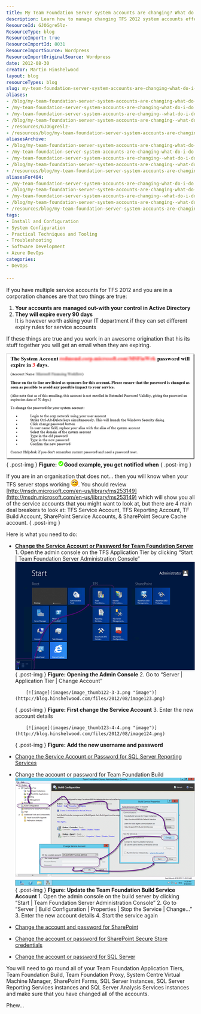 ```yaml
---
title: My Team Foundation Server system accounts are changing? What do I do?
description: Learn how to manage changing TFS 2012 system accounts effectively. Follow our guide to ensure your service accounts remain operational and secure.
ResourceId: GJOGgre5lz-
ResourceType: blog
ResourceImport: true
ResourceImportId: 8031
ResourceImportSource: Wordpress
ResourceImportOriginalSource: Wordpress
date: 2012-08-30
creator: Martin Hinshelwood
layout: blog
resourceTypes: blog
slug: my-team-foundation-server-system-accounts-are-changing-what-do-i-do
aliases:
- /blog/my-team-foundation-server-system-accounts-are-changing-what-do-i-do
- /my-team-foundation-server-system-accounts-are-changing-what-do-i-do
- /my-team-foundation-server-system-accounts-are-changing--what-do-i-do-
- /blog/my-team-foundation-server-system-accounts-are-changing--what-do-i-do-
- /resources/GJOGgre5lz-
- /resources/blog/my-team-foundation-server-system-accounts-are-changing-what-do-i-do
aliasesArchive:
- /blog/my-team-foundation-server-system-accounts-are-changing-what-do-i-do
- /my-team-foundation-server-system-accounts-are-changing-what-do-i-do
- /my-team-foundation-server-system-accounts-are-changing--what-do-i-do-
- /blog/my-team-foundation-server-system-accounts-are-changing--what-do-i-do-
- /resources/blog/my-team-foundation-server-system-accounts-are-changing-what-do-i-do
aliasesFor404:
- /my-team-foundation-server-system-accounts-are-changing-what-do-i-do
- /blog/my-team-foundation-server-system-accounts-are-changing-what-do-i-do
- /my-team-foundation-server-system-accounts-are-changing--what-do-i-do-
- /blog/my-team-foundation-server-system-accounts-are-changing--what-do-i-do-
- /resources/blog/my-team-foundation-server-system-accounts-are-changing-what-do-i-do
tags:
- Install and Configuration
- System Configuration
- Practical Techniques and Tooling
- Troubleshooting
- Software Development
- Azure DevOps
categories:
- DevOps

---
```

If you have multiple service accounts for TFS 2012 and you are in a corporation chances are that two things are true:

1. **Your accounts are managed out-with your control in Active Directory**
2. **They will expire every 90 days**  
   It is however worth asking your IT department if they can set different expiry rules for service accounts

If these things are true and you work in an awesome origination that his its stuff together you will get an email when they are expiring.

[![image](images/image_thumb120-1-1.png "image")](http://blog.hinshelwood.com/files/2012/08/image121.png)  
{ .post-img }
**Figure: ![](images/metro-icon-tick-6-6.png)Good example, you get notified when**
{ .post-img }

If you are in an organisation that does not… then you will know when your TFS server stops working ![Smile](images/wlEmoticon-smile5-7-7.png). You should review [http://msdn.microsoft.com/en-us/library/ms253149](http://msdn.microsoft.com/en-us/library/ms253149) which will show you all of the service accounts that you might want to look at, but there are 4 main deal breakers to look at: TFS Service Account, TFS Reporting Account, TF Build Account, SharePoint Service Accounts, & SharePoint Secure Cache account.
{ .post-img }

Here is what you need to do:

- [**Change the Service Account or Password for Team Foundation Server**](http://msdn.microsoft.com/en-us/library/bb552178.aspx) 1. Open the admin console on the TFS Application Tier by clicking “Start | Team Foundation Server Administration Console”
  [![image](images/image_thumb121-2-2.png "image")](http://blog.hinshelwood.com/files/2012/08/image122.png)
  { .post-img }
  **Figure: Opening the Admin Console** 2. Go to “Server | Application Tier | Change Account”

          [![image](images/image_thumb122-3-3.png "image")](http://blog.hinshelwood.com/files/2012/08/image123.png)

  { .post-img }
  **Figure: First change the Service Account** 3. Enter the new account details

          [![image](images/image_thumb123-4-4.png "image")](http://blog.hinshelwood.com/files/2012/08/image124.png)

  { .post-img }
  **Figure: Add the new username and password**

- [Change the Service Account or Password for SQL Server Reporting Services](http://msdn.microsoft.com/en-us/library/bb552344)
- Change the account or password for Team Foundation Build
  [![image](images/image_thumb124-5-5.png "image")](http://blog.hinshelwood.com/files/2012/08/image125.png)
  { .post-img }
  **Figure: Update the Team Foundation Build Service Account** 1. Open the admin console on the build server by clicking “Start | Team Foundation Server Administration Console” 2. Go to “Server | Build Configuration | Properties | Stop the Service | Change…” 3. Enter the new account details 4. Start the service again
- [Change the account and password for SharePoint](http://technet.microsoft.com/en-us/library/cc263275)
- [Change the account or password for SharePoint Secure Store credentials](http://technet.microsoft.com/en-us/library/ee806866#section4)
- [Change the account or password for SQL Server](http://technet.microsoft.com/en-us/library/cc263226.aspx)

You will need to go round all of your Team Foundation Application Tiers, Team Foundation Build, Team Foundation Proxy, System Centre Virtual Machine Manager, SharePoint Farms, SQL Server Instances, SQL Server Reporting Services instances and SQL Server Analysis Services instances and make sure that you have changed all of the accounts.

Phew…
